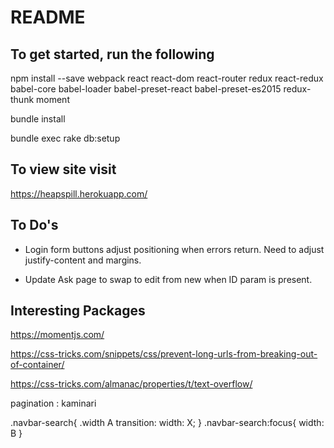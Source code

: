 # README

## To get started, run the following
  npm install --save webpack react react-dom react-router redux react-redux babel-core babel-loader babel-preset-react babel-preset-es2015 redux-thunk moment

  bundle install

  bundle exec rake db:setup

## To view site visit
https://heapspill.herokuapp.com/


## To Do's

- Login form buttons adjust positioning when errors return. Need to adjust justify-content and margins.

- Update Ask page to swap to edit from new when ID param is present.


## Interesting Packages

https://momentjs.com/

https://css-tricks.com/snippets/css/prevent-long-urls-from-breaking-out-of-container/

https://css-tricks.com/almanac/properties/t/text-overflow/


pagination : kaminari


.navbar-search{
  .width A
  transition: width: X;
}
.navbar-search:focus{
  width: B
}
